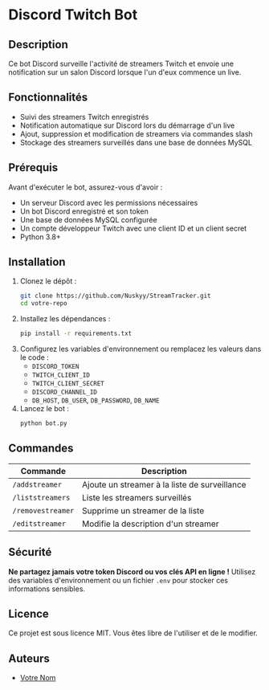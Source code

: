 # Discord Twitch Bot

## Description
Ce bot Discord surveille l'activité de streamers Twitch et envoie une notification sur un salon Discord lorsque l'un d'eux commence un live.

## Fonctionnalités
- Suivi des streamers Twitch enregistrés
- Notification automatique sur Discord lors du démarrage d'un live
- Ajout, suppression et modification de streamers via commandes slash
- Stockage des streamers surveillés dans une base de données MySQL

## Prérequis
Avant d'exécuter le bot, assurez-vous d'avoir :

- Un serveur Discord avec les permissions nécessaires
- Un bot Discord enregistré et son token
- Une base de données MySQL configurée
- Un compte développeur Twitch avec une client ID et un client secret
- Python 3.8+

## Installation
1. Clonez le dépôt :
   ```sh
   git clone https://github.com/Nuskyy/StreamTracker.git
   cd votre-repo
   ```
2. Installez les dépendances :
   ```sh
   pip install -r requirements.txt
   ```
3. Configurez les variables d'environnement ou remplacez les valeurs dans le code :
   - `DISCORD_TOKEN`
   - `TWITCH_CLIENT_ID`
   - `TWITCH_CLIENT_SECRET`
   - `DISCORD_CHANNEL_ID`
   - `DB_HOST`, `DB_USER`, `DB_PASSWORD`, `DB_NAME`
4. Lancez le bot :
   ```sh
   python bot.py
   ```

## Commandes
| Commande           | Description |
|--------------------|-------------|
| `/addstreamer`     | Ajoute un streamer à la liste de surveillance |
| `/liststreamers`   | Liste les streamers surveillés |
| `/removestreamer`  | Supprime un streamer de la liste |
| `/editstreamer`    | Modifie la description d'un streamer |

## Sécurité
**Ne partagez jamais votre token Discord ou vos clés API en ligne !**
Utilisez des variables d'environnement ou un fichier `.env` pour stocker ces informations sensibles.

## Licence
Ce projet est sous licence MIT. Vous êtes libre de l'utiliser et de le modifier.

## Auteurs
- [Votre Nom](https://github.com/Nuskyy)

